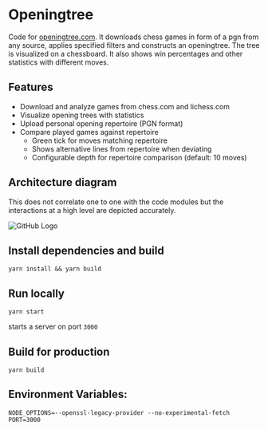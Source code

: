 # Openingtree
Code for [openingtree.com](https://www.openingtree.com). It downloads chess games in form of a pgn from any source, applies specified filters and constructs an openingtree.
The tree is visualized on a chessboard. It also shows win percentages and other statistics with different moves.

## Features
* Download and analyze games from chess.com and lichess.com
* Visualize opening trees with statistics
* Upload personal opening repertoire (PGN format)
* Compare played games against repertoire
  * Green tick for moves matching repertoire
  * Shows alternative lines from repertoire when deviating
  * Configurable depth for repertoire comparison (default: 10 moves)

## Architecture diagram
This does not correlate one to one with the code modules but the interactions at a high level are depicted accurately.

![GitHub Logo](/docs/images/architecture.png)

## Install dependencies and build
```
yarn install && yarn build
```

## Run locally
```
yarn start
```
starts a server on port `3000`

## Build for production
```
yarn build
```

## Environment Variables:
```
NODE_OPTIONS=--openssl-legacy-provider --no-experimental-fetch
PORT=3000
```